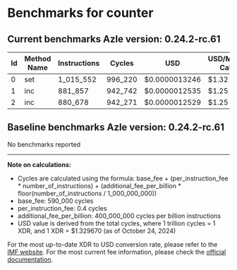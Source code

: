 # Benchmarks for counter

## Current benchmarks Azle version: 0.24.2-rc.61

| Id  | Method Name | Instructions | Cycles  | USD           | USD/Million Calls |
| --- | ----------- | ------------ | ------- | ------------- | ----------------- |
| 0   | set         | 1_015_552    | 996_220 | $0.0000013246 | $1.32             |
| 1   | inc         | 881_857      | 942_742 | $0.0000012535 | $1.25             |
| 2   | inc         | 880_678      | 942_271 | $0.0000012529 | $1.25             |

## Baseline benchmarks Azle version: 0.24.2-rc.61

No benchmarks reported

---

**Note on calculations:**

-   Cycles are calculated using the formula: base_fee + (per_instruction_fee \* number_of_instructions) + (additional_fee_per_billion \* floor(number_of_instructions / 1_000_000_000))
-   base_fee: 590_000 cycles
-   per_instruction_fee: 0.4 cycles
-   additional_fee_per_billion: 400_000_000 cycles per billion instructions
-   USD value is derived from the total cycles, where 1 trillion cycles = 1 XDR, and 1 XDR = $1.329670 (as of October 24, 2024)

For the most up-to-date XDR to USD conversion rate, please refer to the [IMF website](https://www.imf.org/external/np/fin/data/rms_sdrv.aspx).
For the most current fee information, please check the [official documentation](https://internetcomputer.org/docs/current/developer-docs/gas-cost#execution).
